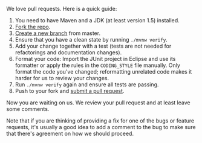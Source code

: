 We love pull requests. Here is a quick guide:

1. You need to have Maven and a JDK (at least version 1.5) installed.
2. [Fork the repo](https://help.github.com/articles/fork-a-repo).
3. [Create a new branch](https://help.github.com/articles/creating-and-deleting-branches-within-your-repository/) from master.
4. Ensure that you have a clean state by running `./mvnw verify`.
5. Add your change together with a test (tests are not needed for refactorings and documentation changes).
6. Format your code: Import the JUnit project in Eclipse and use its formatter or apply the rules in the `CODING_STYLE` file manually. Only format the code you've changed; reformatting unrelated code makes it harder for us to review your changes.
7. Run `./mvnw verify` again and ensure all tests are passing.
8. Push to your fork and [submit a pull request](https://help.github.com/articles/creating-a-pull-request/).

Now you are waiting on us. We review your pull request and at least leave some comments.


Note that if you are thinking of providing a fix for one of the bugs or feature requests, it's usually
a good idea to add a comment to the bug to make sure that there's agreement on how we should proceed.
